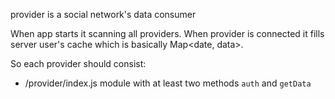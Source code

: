 provider is a social network's data consumer

When app starts it scanning all providers. When provider is connected
it fills server user's cache which is basically Map<date, data>.

So each provider should consist:

- /provider/index.js module with at least two methods `auth` and `getData`

